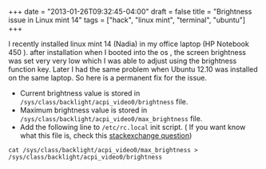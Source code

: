 +++
date = "2013-01-26T09:32:45-04:00"
draft = false
title = "Brightness issue in Linux mint 14"
tags = ["hack", "linux mint", "terminal", "ubuntu"]
+++
    
I recently installed linux mint 14 (Nadia)   in my office laptop (HP Notebook 450 ). after installation when I booted into the os , the screen brightness was set very very low which I was able to adjust using the brightness function key.  Later I had the same problem when Ubuntu 12.10  was installed on the same laptop.  So here is a permanent fix for the issue.

* Current brightness value  is stored in  `/sys/class/backlight/acpi_video0/brightness`  file.
* Maximum brightness value is  stored in  `/sys/class/backlight/acpi_video0/max_brightness` file.
* Add the following line to `/etc/rc.local` init script. ( If you want know what this file is, check this [stackexchange question](https://unix.stackexchange.com/questions/49626/purpose-and-typical-usage-of-etc-rc-local))

```
cat /sys/class/backlight/acpi_video0/max_brightness > /sys/class/backlight/acpi_video0/brightness 
```